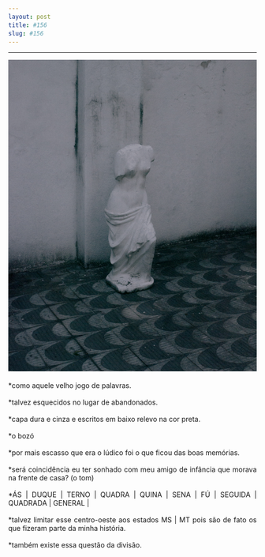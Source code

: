 ```yaml
---
layout: post
title: #156
slug: #156
---
```

---
<p class="description" style="text-align: justify;">
<img src="/assets/th3-1nd3x.jpg"/>
  <br>
  <br>
*como aquele velho jogo de palavras.
<br>
<br>
*talvez esquecidos no lugar de abandonados.
<br>
<br>
*capa dura e cinza e escritos em baixo relevo na cor preta.
<br>
<br>
*o bozó
<br>
<br>
*por mais escasso que era o lúdico foi o que ficou das boas memórias.
<br>
<br>
*será coincidência eu ter sonhado com meu amigo de infância que morava na frente de casa? (o tom)
<br>
<br>
*ÁS | DUQUE | TERNO | QUADRA | QUINA | SENA | FÚ | SEGUIDA | QUADRADA | GENERAL | 
<br>
<br>
*talvez limitar esse centro-oeste aos estados MS | MT pois são de fato os que fizeram parte da minha história.
<br>
<br>
*também existe essa questão da divisão.
<br>
<br>
